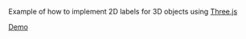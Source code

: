 Example of how to implement 2D labels for 3D objects using [Three.js](http://threejs.org)

[Demo](http://jrtashjian.github.io/demo-threejs-object-labels/)
